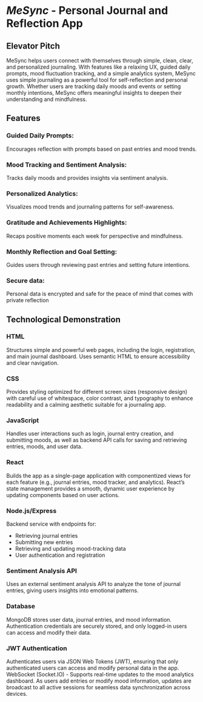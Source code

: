 # _MeSync_ - Personal Journal and Reflection App
## Elevator Pitch
MeSync helps users connect with themselves through simple, clean, clear, and personalized journaling. With features like a relaxing UX, guided daily prompts, mood fluctuation tracking, and a simple analytics system, MeSync uses simple journaling as a powerful tool for self-reflection and personal growth. Whether users are tracking daily moods and events or setting monthly intentions, MeSync offers meaningful insights to deepen their understanding and mindfulness.

## Features
### Guided Daily Prompts: 
Encourages reflection with prompts based on past entries and mood trends.
### Mood Tracking and Sentiment Analysis: 
Tracks daily moods and provides insights via sentiment analysis.
### Personalized Analytics: 
Visualizes mood trends and journaling patterns for self-awareness.
### Gratitude and Achievements Highlights: 
Recaps positive moments each week for perspective and mindfulness.
### Monthly Reflection and Goal Setting: 
Guides users through reviewing past entries and setting future intentions.
### Secure data:
Personal data is encrypted and safe for the peace of mind that comes with private reflection

## Technological Demonstration
### HTML
Structures simple and powerful web pages, including the login, registration, and main journal dashboard. Uses semantic HTML to ensure accessibility and clear navigation.
### CSS
Provides styling optimized for different screen sizes (responsive design) with careful use of whitespace, color contrast, and typography to enhance readability and a calming aesthetic suitable for a journaling app.
### JavaScript
Handles user interactions such as login, journal entry creation, and submitting moods, as well as backend API calls for saving and retrieving entries, moods, and user data.
### React
Builds the app as a single-page application with componentized views for each feature (e.g., journal entries, mood tracker, and analytics). React’s state management provides a smooth, dynamic user experience by updating components based on user actions.
### Node.js/Express
Backend service with endpoints for:
- Retrieving journal entries
- Submitting new entries
- Retrieving and updating mood-tracking data
- User authentication and registration
### Sentiment Analysis API
Uses an external sentiment analysis API to analyze the tone of journal entries, giving users insights into emotional patterns.
### Database
MongoDB stores user data, journal entries, and mood information. Authentication credentials are securely stored, and only logged-in users can access and modify their data.
### JWT Authentication
Authenticates users via JSON Web Tokens (JWT), ensuring that only authenticated users can access and modify personal data in the app.
WebSocket (Socket.IO) - Supports real-time updates to the mood analytics dashboard. As users add entries or modify mood information, updates are broadcast to all active sessions for seamless data synchronization across devices.
